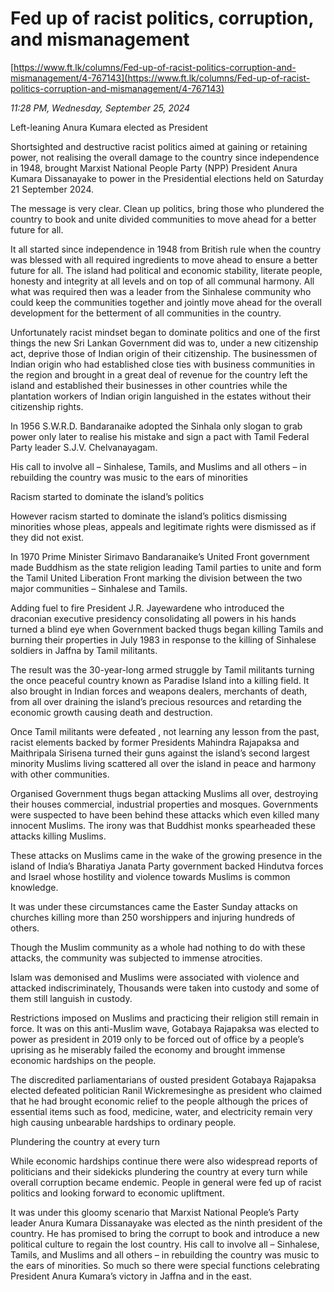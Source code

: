 # Fed up of racist politics, corruption, and mismanagement

[https://www.ft.lk/columns/Fed-up-of-racist-politics-corruption-and-mismanagement/4-767143](https://www.ft.lk/columns/Fed-up-of-racist-politics-corruption-and-mismanagement/4-767143)

*11:28 PM, Wednesday, September 25, 2024*

Left-leaning Anura Kumara elected as President

Shortsighted and destructive racist politics aimed at gaining or retaining power, not realising the overall damage to the country since independence in 1948, brought Marxist National People Party (NPP) President Anura Kumara Dissanayake to power in the Presidential elections held on Saturday 21 September 2024.

The message is very clear. Clean up politics, bring those who plundered the country to book and unite divided communities to move ahead for a better future for all.

It all started since independence in 1948 from British rule when the country was blessed with all required ingredients to move ahead to ensure a better future for all. The island had political and economic stability, literate people, honesty and integrity at all levels and on top of all communal harmony. All what was required then was a leader from the Sinhalese community who could keep the communities together and jointly move ahead for the overall development for the betterment of all communities in the country.

Unfortunately racist mindset began to dominate politics and one of the first things the new Sri Lankan Government did was to, under a new citizenship act, deprive those of Indian origin of their citizenship. The businessmen of Indian origin who had established close ties with business communities in the region and brought in a great deal of revenue for the country left the island and established their businesses in other countries while the plantation workers of Indian origin languished in the estates without their citizenship rights.

In 1956 S.W.R.D. Bandaranaike adopted the Sinhala only slogan to grab power only later to realise his mistake and sign a pact with Tamil Federal Party leader S.J.V. Chelvanayagam.

His call to involve all – Sinhalese, Tamils, and Muslims and all others – in rebuilding the country was music to the ears of minorities

Racism started to dominate the island’s politics

However racism started to dominate the island’s politics dismissing minorities whose pleas, appeals and legitimate rights were dismissed as if they did not exist.

In 1970 Prime Minister Sirimavo Bandaranaike’s United Front government made Buddhism as the state religion leading Tamil parties to unite and form the Tamil United Liberation Front marking the division between the two major communities – Sinhalese and Tamils.

Adding fuel to fire President J.R. Jayewardene who introduced the draconian executive presidency consolidating all powers in his hands turned a blind eye when Government backed thugs began killing Tamils and burning their properties in July 1983 in response to the killing of Sinhalese soldiers in Jaffna by Tamil militants.

The result was the 30-year-long armed struggle by Tamil militants turning the once peaceful country known as Paradise Island into a killing field. It also brought in Indian forces and weapons dealers, merchants of death, from all over draining the island’s precious resources and retarding the economic growth causing death and destruction.

Once Tamil militants were defeated , not learning any lesson from the past, racist elements backed by former Presidents Mahindra Rajapaksa and Maithripala Sirisena turned their guns against the island’s second largest minority Muslims living scattered all over the island in peace and harmony with other communities.

Organised Government thugs began attacking Muslims all over, destroying their houses commercial, industrial properties and mosques. Governments were suspected to have been behind these attacks which even killed many innocent Muslims. The irony was that Buddhist monks spearheaded these attacks killing Muslims.

These attacks on Muslims came in the wake of the growing presence in the island of India’s Bharatiya Janata Party government backed Hindutva forces and Israel whose hostility and violence towards Muslims is common knowledge.

It was under these circumstances came the Easter Sunday attacks on churches killing more than 250 worshippers and injuring hundreds of others.

Though the Muslim community as a whole had nothing to do with these attacks, the community was subjected to immense atrocities.

Islam was demonised and Muslims were associated with violence and attacked indiscriminately, Thousands were taken into custody and some of them still languish in custody.

Restrictions imposed on Muslims and practicing their religion still remain in force. It was on this anti-Muslim wave, Gotabaya Rajapaksa was elected to power as president in 2019 only to be forced out of office by a people’s uprising as he miserably failed the economy and brought immense economic hardships on the people.

The discredited parliamentarians of ousted president Gotabaya Rajapaksa elected defeated politician Ranil Wickremesinghe as president who claimed that he had brought economic relief to the people although the prices of essential items such as food, medicine, water, and electricity remain very high causing unbearable hardships to ordinary people.

Plundering the country at every turn

While economic hardships continue there were also widespread reports of politicians and their sidekicks plundering the country at every turn while overall corruption became endemic. People in general were fed up of racist politics and looking forward to economic upliftment.

It was under this gloomy scenario that Marxist National People’s Party leader Anura Kumara Dissanayake was elected as the ninth president of the country. He has promised to bring the corrupt to book and introduce a new political culture to regain the lost country. His call to involve all – Sinhalese, Tamils, and Muslims and all others – in rebuilding the country was music to the ears of minorities. So much so there were special functions celebrating President Anura Kumara’s victory in Jaffna and in the east.

